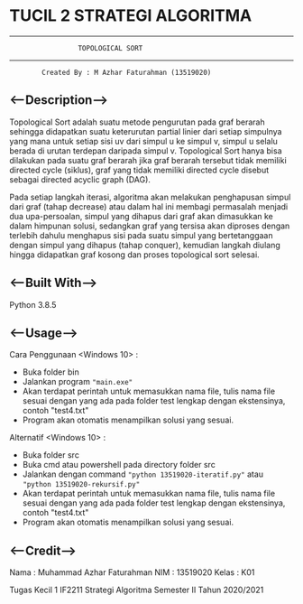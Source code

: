 # TUCIL 2 STRATEGI ALGORITMA
-----------------------------------------------------------------    
                     TOPOLOGICAL SORT
-----------------------------------------------------------------
            Created By : M Azhar Faturahman (13519020)

## <--Description-->
Topological Sort adalah suatu metode pengurutan pada graf berarah sehingga didapatkan suatu keterurutan partial linier dari setiap simpulnya yang mana untuk setiap sisi uv dari simpul u ke simpul v, simpul u selalu berada di urutan terdepan daripada simpul v. Topological Sort hanya bisa dilakukan pada suatu graf berarah jika graf berarah tersebut tidak memiliki directed cycle (siklus), graf yang tidak memiliki directed cycle disebut sebagai directed acyclic graph (DAG).

Pada setiap langkah iterasi, algoritma akan melakukan penghapusan simpul dari graf (tahap decrease) atau dalam hal ini membagi permasalah menjadi dua upa-persoalan, simpul yang dihapus dari graf akan dimasukkan ke dalam himpunan solusi, sedangkan graf yang tersisa akan diproses dengan terlebih dahulu menghapus sisi pada suatu simpul yang bertetanggaan dengan simpul yang dihapus (tahap conquer), kemudian langkah diulang hingga didapatkan graf kosong dan proses topological sort selesai.

## <--Built With-->
Python 3.8.5

## <--Usage-->
Cara Penggunaan <Windows 10> :
- Buka folder bin
- Jalankan program `"main.exe"`
- Akan terdapat perintah untuk memasukkan nama file, tulis nama 
  file sesuai dengan yang ada pada folder test lengkap dengan 
  ekstensinya, contoh "test4.txt"
- Program akan otomatis menampilkan solusi yang sesuai.

Alternatif <Windows 10> :
- Buka folder src
- Buka cmd atau powershell pada directory folder src
- Jalankan dengan command `"python 13519020-iteratif.py"` atau
  `"python 13519020-rekursif.py"`
- Akan terdapat perintah untuk memasukkan nama file, tulis nama 
  file sesuai dengan yang ada pada folder test lengkap dengan 
  ekstensinya, contoh "test4.txt"
- Program akan otomatis menampilkan solusi yang sesuai.

## <--Credit-->
Nama  : Muhammad Azhar Faturahman
NIM   : 13519020
Kelas : K01

Tugas Kecil 1 IF2211 Strategi Algoritma
Semester II Tahun 2020/2021